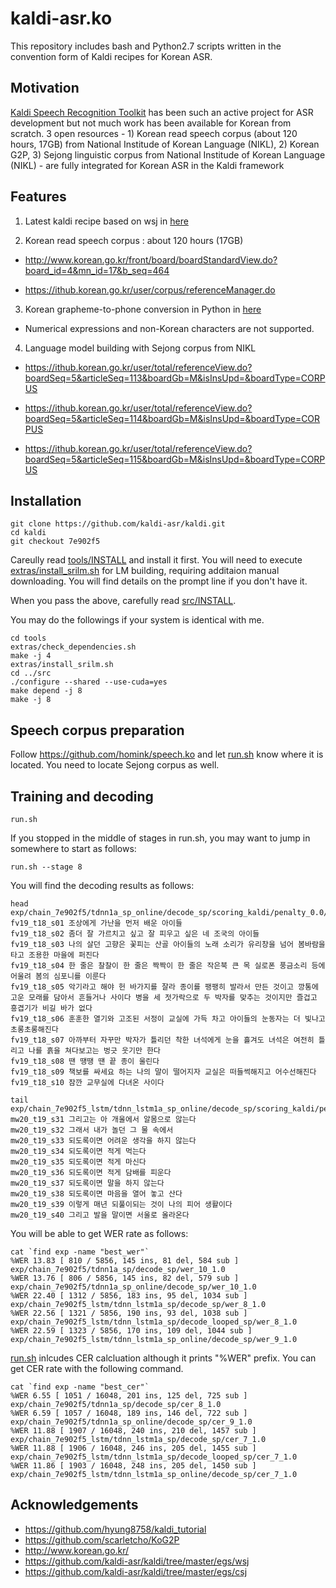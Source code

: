 # kaldi-asr.ko

This repository includes bash and Python2.7 scripts written in the convention form of Kaldi recipes for Korean ASR.

## Motivation

[Kaldi Speech Recognition Toolkit](https://github.com/kaldi-asr/kaldi) has been such an active project for ASR development but not much work has been available for Korean from scratch. 3 open resources - 1) Korean read speech corpus (about 120 hours, 17GB) from National Institude of Korean Language (NIKL), 2) Korean G2P, 3) Sejong linguistic corpus from National Institude of Korean Language (NIKL) - are fully integrated for Korean ASR in the Kaldi framework

## Features

1. Latest kaldi recipe based on wsj in [here](https://github.com/kaldi-asr/kaldi/blob/7e902f535cf58f4ffe98cb9298c3867fe084fecf/egs/wsj/s5/run.sh)

2. Korean read speech corpus : about 120 hours (17GB)

* http://www.korean.go.kr/front/board/boardStandardView.do?board_id=4&mn_id=17&b_seq=464

* https://ithub.korean.go.kr/user/corpus/referenceManager.do

3. Korean grapheme-to-phone conversion in Python in [here](https://github.com/scarletcho/KoG2P)

* Numerical expressions and non-Korean characters are not supported.

4. Language model building with Sejong corpus from NIKL

* https://ithub.korean.go.kr/user/total/referenceView.do?boardSeq=5&articleSeq=113&boardGb=M&isInsUpd=&boardType=CORPUS

* https://ithub.korean.go.kr/user/total/referenceView.do?boardSeq=5&articleSeq=114&boardGb=M&isInsUpd=&boardType=CORPUS

* https://ithub.korean.go.kr/user/total/referenceView.do?boardSeq=5&articleSeq=115&boardGb=M&isInsUpd=&boardType=CORPUS


## Installation

```
git clone https://github.com/kaldi-asr/kaldi.git
cd kaldi
git checkout 7e902f5
```

Careully read [tools/INSTALL](https://github.com/kaldi-asr/kaldi/blob/7e902f535cf58f4ffe98cb9298c3867fe084fecf/tools/INSTALL) and install it first. You will need to execute [extras/install_srilm.sh](https://github.com/kaldi-asr/kaldi/blob/7e902f535cf58f4ffe98cb9298c3867fe084fecf/tools/extras/install_srilm.sh) for LM building, requiring additaion manual downloading. You will find details on the prompt line if you don't have it.

When you pass the above, carefully read [src/INSTALL](https://github.com/kaldi-asr/kaldi/blob/7e902f535cf58f4ffe98cb9298c3867fe084fecf/src/INSTALL).

You may do the followings if your system is identical with me.

```
cd tools
extras/check_dependencies.sh
make -j 4
extras/install_srilm.sh
cd ../src
./configure --shared --use-cuda=yes
make depend -j 8
make -j 8
```

## Speech corpus preparation

Follow https://github.com/homink/speech.ko and let [run.sh](https://github.com/homink/kaldi-asr.ko/blob/master/s5/run.sh) know where it is located. You need to locate Sejong corpus as well.

## Training and decoding

```
run.sh
```

If you stopped in the middle of stages in run.sh, you may want to jump in somewhere to start as follows:

```
run.sh --stage 8
```

You will find the decoding results as follows:

```
head exp/chain_7e902f5/tdnn1a_sp_online/decode_sp/scoring_kaldi/penalty_0.0/10.txt 
fv19_t18_s01 조상에게 가난을 먼저 배운 아이들 
fv19_t18_s02 좀더 잘 가르치고 싶고 잘 피우고 싶은 네 조국의 아이들 
fv19_t18_s03 나의 살던 고향은 꽃피는 산골 아이들의 노래 소리가 유리창을 넘어 봄바람을 타고 조용한 마을에 퍼진다 
fv19_t18_s04 한 줄은 찰찰이 한 줄은 짝짝이 한 줄은 작은북 큰 목 실로폰 풍금소리 등에 어울려 봄의 심포니를 이룬다 
fv19_t18_s05 악기라고 해야 헌 바가지를 잘라 종이를 팽팽히 발라서 만든 것이고 깡통에 고운 모래를 담아서 흔들거나 사이다 병을 세 젓가락으로 두 박자를 맞추는 것이지만 즐겁고 흥겹기가 비길 바가 없다 
fv19_t18_s06 훈훈한 열기와 고조된 서정이 교실에 가득 차고 아이들의 눈동자는 더 빛나고 초롱초롱해진다 
fv19_t18_s07 아까부터 자꾸만 박자가 틀리던 착한 녀석에게 눈을 흘겨도 녀석은 여전히 틀리고 나를 흙을 쳐다보고는 벙긋 웃기만 한다 
fv19_t18_s08 땐 땡땡 땐 끝 종이 울린다 
fv19_t18_s09 책보를 싸세요 하는 나의 말이 떨어지자 교실은 떠들썩해지고 어수선해진다 
fv19_t18_s10 잠깐 교무실에 다녀온 사이다 

tail exp/chain_7e902f5_lstm/tdnn_lstm1a_sp_online/decode_sp/scoring_kaldi/penalty_0.0/10.txt 
mw20_t19_s31 그리고는 아 개울에서 알몸으로 않는다 
mw20_t19_s32 그래서 내가 놀던 그 물 속에서 
mw20_t19_s33 되도록이면 어려운 생각을 하지 않는다 
mw20_t19_s34 되도록이면 적게 먹는다 
mw20_t19_s35 되도록이면 적게 마신다 
mw20_t19_s36 되도록이면 적게 담배를 피운다 
mw20_t19_s37 되도록이면 말을 하지 않는다 
mw20_t19_s38 되도록이면 마음을 열어 놓고 산다 
mw20_t19_s39 이렇게 매년 되풀이되는 것이 나의 피어 생활이다 
mw20_t19_s40 그리고 발을 말이면 서울로 올라온다 
```

You will be able to get WER rate as follows:
```
cat `find exp -name "best_wer"`
%WER 13.83 [ 810 / 5856, 145 ins, 81 del, 584 sub ] exp/chain_7e902f5/tdnn1a_sp/decode_sp/wer_10_1.0
%WER 13.76 [ 806 / 5856, 145 ins, 82 del, 579 sub ] exp/chain_7e902f5/tdnn1a_sp_online/decode_sp/wer_10_1.0
%WER 22.40 [ 1312 / 5856, 183 ins, 95 del, 1034 sub ] exp/chain_7e902f5_lstm/tdnn_lstm1a_sp/decode_sp/wer_8_1.0
%WER 22.56 [ 1321 / 5856, 190 ins, 93 del, 1038 sub ] exp/chain_7e902f5_lstm/tdnn_lstm1a_sp/decode_looped_sp/wer_8_1.0
%WER 22.59 [ 1323 / 5856, 170 ins, 109 del, 1044 sub ] exp/chain_7e902f5_lstm/tdnn_lstm1a_sp_online/decode_sp/wer_9_1.0
```

[run.sh](https://github.com/homink/kaldi-asr.ko/blob/master/s5/run.sh) inlcudes CER calcluation although it prints "%WER" prefix. You can get CER rate with the following command.
```
cat `find exp -name "best_cer"`
%WER 6.55 [ 1051 / 16048, 201 ins, 125 del, 725 sub ] exp/chain_7e902f5/tdnn1a_sp/decode_sp/cer_8_1.0
%WER 6.59 [ 1057 / 16048, 189 ins, 146 del, 722 sub ] exp/chain_7e902f5/tdnn1a_sp_online/decode_sp/cer_9_1.0
%WER 11.88 [ 1907 / 16048, 240 ins, 210 del, 1457 sub ] exp/chain_7e902f5_lstm/tdnn_lstm1a_sp/decode_sp/cer_7_1.0
%WER 11.88 [ 1906 / 16048, 246 ins, 205 del, 1455 sub ] exp/chain_7e902f5_lstm/tdnn_lstm1a_sp/decode_looped_sp/cer_7_1.0
%WER 11.86 [ 1903 / 16048, 248 ins, 205 del, 1450 sub ] exp/chain_7e902f5_lstm/tdnn_lstm1a_sp_online/decode_sp/cer_7_1.0
```

## Acknowledgements

* https://github.com/hyung8758/kaldi_tutorial
* https://github.com/scarletcho/KoG2P
* http://www.korean.go.kr/
* https://github.com/kaldi-asr/kaldi/tree/master/egs/wsj
* https://github.com/kaldi-asr/kaldi/tree/master/egs/csj
